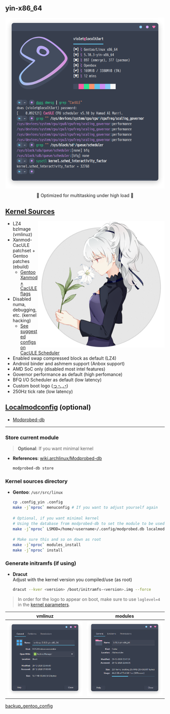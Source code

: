 ## yin-x86_64 <img alt="" align="right" src="https://badges.pufler.dev/visits/owl4ce/yin-x86_64?style=flat-square&label=&color=fa74b2&logo=GitHub&logoColor=white&labelColor=373e4d"/>

<p align="center">
  <img alt="info" align="center" src="./info.png"/>
</p>
<p align="center">🎀 Optimized for multitasking under high load 🎀</p>

## [Kernel Sources](./usr_src_linux)
<img alt="logo" align="right" width="400px" src="./logo.png"/>

- LZ4 bzImage (vmlinuz)
- Xanmod-CacULE patchset + Gentoo patches (ebuild)
  - [Gentoo Xanmod + CacULE flags](https://gitlab.com/src_prepare/src_prepare-overlay/-/tree/master/sys-kernel/xanmod-sources)
- Disabled numa, debugging, etc. (kernel hacking)
  - [See suggested configs on CacULE Scheduler](https://github.com/hamadmarri/cacule-cpu-scheduler#suggested-configs)
- Enabled swap compressed block as default (LZ4)
- Android binder and ashmem support (Anbox support)
- AMD SoC only (disabled most intel features)
- Governor performance as default (high perfomance)
- BFQ I/O Scheduler as default (low latency)
- Custom boot logo ([っ◔◡◔](./usr_src_linux/drivers/video/logo/logo_linux_clut224.ppm))
- 250Hz tick rate (low latency)

## [Localmodconfig](./home_username_.config) (optional)
- [Modprobed-db](https://github.com/graysky2/modprobed-db)    

---

### Store current module
> **Optional**: If you want minimal kernel
- **References**: [wiki.archlinux/Modprobed-db](https://wiki.archlinux.org/index.php/Modprobed-db)
  ```bash
  modprobed-db store
  ```

### Kernel sources directory
- **Gentoo**: `/usr/src/linux`
  ```bash
  cp .config_yin .config
  make -j`nproc` menuconfig # If you want to adjust yourself again
  
  # Optional, if you want minimal kernel
  # Using the database from modprobed-db to set the module to be used. Adjust <username> to where the database is located.
  make -j`nproc` LSMOD=/home/<username>/.config/modprobed.db localmodconfig
  
  # Make sure this and so on down as root
  make -j`nproc` modules_install
  make -j`nproc` install
  ```

### Generate initramfs (if using)
- **Dracut**  
  Adjust <version> with the kernel version you compiled/use (as root)
  ```bash
  dracut --kver <version> /boot/initramfs-<version>.img --force
  ```
  
> In order for the logo to appear on boot, make sure to use `loglevel=4` in the [kernel parameters](https://wiki.archlinux.org/index.php/Kernel_parameters).

vmlinuz|modules
|--|--|
![](./vmlinuz.png)|![](./modules.png)

[backup_gentoo_config](https://github.com/owl4ce/hold-my-gentoo)

